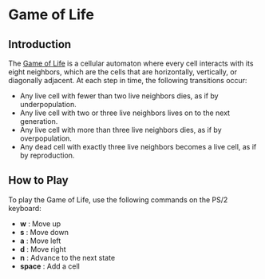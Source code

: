 # Game of Life

## Introduction
The [Game of Life](https://en.wikipedia.org/wiki/Conway%27s_Game_of_Life) is a cellular automaton where every cell interacts with its eight neighbors, which are the cells that are horizontally, vertically, or diagonally adjacent. At each step in time, the following transitions occur:

- Any live cell with fewer than two live neighbors dies, as if by underpopulation.
- Any live cell with two or three live neighbors lives on to the next generation.
- Any live cell with more than three live neighbors dies, as if by overpopulation.
- Any dead cell with exactly three live neighbors becomes a live cell, as if by reproduction.

## How to Play
To play the Game of Life, use the following commands on the PS/2 keyboard:

- **w** : Move up
- **s** : Move down
- **a** : Move left
- **d** : Move right
- **n** : Advance to the next state
- **space** : Add a cell
